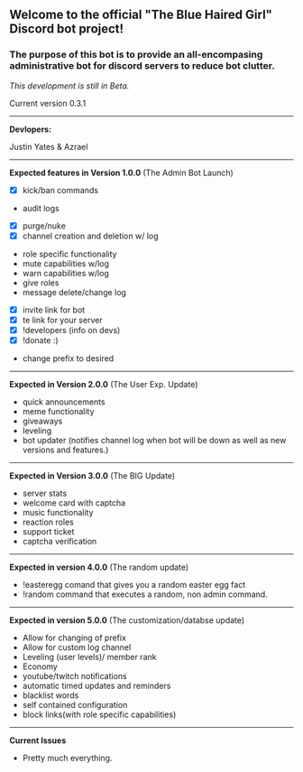 ## Welcome to the official "The Blue Haired Girl" Discord bot project!

### The purpose of this bot is to provide an all-encompasing administrative bot for discord servers to reduce bot clutter.

*This development is still in Beta.*

Current version 0.3.1

---------------------------------------------------------------------------------------------------------------------------

**Devlopers:**

Justin Yates & Azrael

---------------------------------------------------------------------------------------------------------------------------


**Expected features in Version 1.0.0** (The Admin Bot Launch)

- [x] kick/ban commands
- audit logs
- [x] purge/nuke
- [x] channel creation and deletion w/ log
- role specific functionality
- mute capabilities w/log
- warn capabilities w/log
- give roles 
- message delete/change log
- [x] invite link for bot
- [x] te link for your server
- [x] !developers (info on devs)
- [x] !donate :)
- change prefix to desired

---------------------------------------------------------------------------------------------------------------------------

**Expected in Version 2.0.0** (The User Exp. Update)

- quick announcements
- meme functionality
- giveaways
- leveling
- bot updater (notifies channel log when bot will be down as well as new versions and features.)

---------------------------------------------------------------------------------------------------------------------------

**Expected in Version 3.0.0** (The BIG Update)

- server stats
- welcome card with captcha
- music functionality
- reaction roles
- support ticket
- captcha verification

---------------------------------------------------------------------------------------------------------------------------

**Expected in version 4.0.0** (The random update)
- !easteregg comand that gives you a random easter egg fact
- !random command that executes a random, non admin command.

---------------------------------------------------------------------------------------------------------------------------

**Expected in version 5.0.0** (The customization/databse update)
- Allow for changing of prefix
- Allow for custom log channel
- Leveling (user levels)/ member rank
- Economy
- youtube/twitch notifications
- automatic timed updates and reminders
- blacklist words
- self contained configuration
- block links(with role specific capabilities)

---------------------------------------------------------------------------------------------------------------------------

**Current Issues**

- Pretty much everything.

